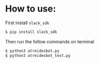 # How to use:

First install `slack_sdk`

```sh
$ pip install slack_sdk
```
Then run the follow commands on terminal

```sh
$ python3 atreidesbot.py
$ python3 atreidesbot_test.py

```